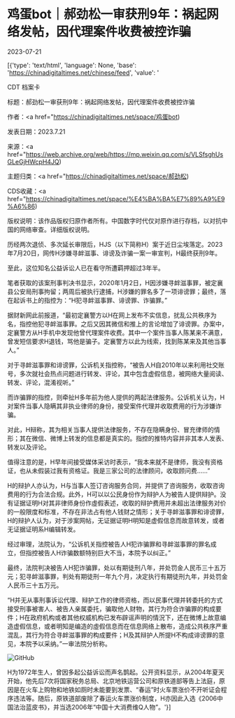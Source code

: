 # 鸡蛋bot｜郝劲松一审获刑9年：祸起网络发帖，因代理案件收费被控诈骗

2023-07-21

[{'type': 'text/html', 'language': None, 'base': 'https://chinadigitaltimes.net/chinese/feed', 'value': '

CDT 档案卡

标题：郝劲松一审获刑9年：祸起网络发帖，因代理案件收费被控诈骗

作者：<a href="https://chinadigitaltimes.net/space/鸡蛋bot)

发表日期：2023.7.21

来源：<a href="https://web.archive.org/web/https://mp.weixin.qq.com/s/VLSfsghUsGLeGjHWcpH4JQ)

主题归类：<a href="https://chinadigitaltimes.net/space/郝劲松)

CDS收藏：<a href="https://chinadigitaltimes.net/space/%E4%BA%BA%E7%89%A9%E9%A6%86)

版权说明：该作品版权归原作者所有。中国数字时代仅对原作进行存档，以对抗中国的网络审查。详细版权说明。





历经两次退侦、多次延长审限后，HJS（以下简称H）案于近日尘埃落定。2023年7月20日，网传H涉嫌寻衅滋事、诽谤及诈骗一案一审宣判，H最终获刑9年。

至此，这位知名公益诉讼人已在看守所遭羁押超过3年半。

笔者获取的该案刑事判决书显示，2020年1月2日，H因涉嫌寻衅滋事罪，被定襄县公安局刑事拘留；两周后被执行逮捕，H涉嫌的罪名多了一项诽谤罪；最终，落在起诉书上的指控为：“H犯寻衅滋事罪、诽谤罪、诈骗罪。”

据财新网此前报道，“最初定襄警方以H在网上发布不实信息，扰乱公共秩序为名，指控他犯寻衅滋事罪。之后又因其微信和推上的言论增加了诽谤罪。办案中，定襄警方从H手机中发现他曾代理案件收费。其中一个案件当事人陈某来不满意，曾发短信要求H退钱，骂他是骗子。定襄警方以此为线索，找到陈某来及其他当事人。”

对于寻衅滋事罪和诽谤罪，公诉机关指控称，“被告人H自2010年以来利用社交账号，多次就社会热点问题进行转发、评论，其中包含虚假信息，被网络大量阅读、转发、评论，混淆视听。”

而诈骗罪的指控，则牵扯H多年前为他人提供的两起法律服务。公诉机关认为，H对案件当事人隐瞒其非执业律师的身份，接受案件代理并收取费用的行为涉嫌诈骗。

对此，H辩称，其为相关当事人提供法律服务，不存在隐瞒身份、冒充律师的情形；其在微信、微博上转发的信息都是真实的。指控的推特内容并非其本人发表、转发以及评论。

值得注意的是，H早年间接受媒体采访时表示，“我本来就不是律师，我没有资格证，也从未假装过我有资格证。我是三家公司的法律顾问，收取顾问费……”

H的辩护人亦认为，H与当事人签订咨询服务合同，并提供了咨询服务，收取咨询费用的行为合法合规。此外，H可以以公民身份作为辩护人为被告人提供辩护。没有证据证明H对其非律师身份作虛假表述，收取的辩护费用并未超出法律服务对价的一般限度和标准，不存在非法占有他人钱财之情形；关于寻衅滋事罪和诽谤罪，H的辩护人认为，对于涉案网帖，无证据证明H明知是虚假信息而故意转发，或者无证据证明系H编辑转发。

经过审理，法院认为，“公诉机关指控被告人H犯诈骗罪和寻衅滋事罪的罪名成立，但指控被告人H诈骗数额特别巨大不当，本院予以纠正。”

最终，法院判决被告人H犯诈骗罪，处以有期徒刑八年，并处罚金人民币三十五万元；犯寻衅滋事罪，判处有期徒刑一年九个月，决定执行有期徒刑九年，并处罚金人民币三十五万元。

“H并无从事刑事诉讼代理、辩护工作的律师资格，而以民事代理并转委托的方式接受刑事被害人、被告人亲属委托，骗取他人财物，其行为符合诈骗罪的构成要件；H在政府机构或者其他权威机构已发布辟谣声明的情況下，还在微博上故意编造虚假信息，或者明知是编造的虛假信息而在信息网络上散布，造成公共秩序严重混乱，其行为符合寻衅滋事罪的构成要件；H及其辩护人所提H不构成诽谤罪的意见，本院予以采纳。”一审法院分析称。

![GitHub](https://chinadigitaltimes.net/chinese/files/2023/07/post-698440-64b9f7dcadc11.)

H为1972年生人，曾因多起公益诉讼而声名鹊起。公开资料显示，从2004年夏天开始，他先后7次将国家税务总局、北京地铁运营公司和原铁道部等告上法庭，原因是在火车上购物和地铁如厕时未能要到发票、“春运”时火车票涨价不开听证会程序违法等。随后，原铁道部废除了春运火车票涨价制度，H亦因此入选《2006中国法治蓝皮书》，并当选2006年“中国十大消费维Q人物”。'}]